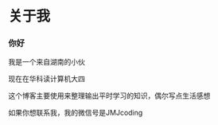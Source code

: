 # 关于我


<!--more-->

### 你好

我是一个来自湖南的小伙

现在在华科读计算机大四

这个博客主要使用来整理输出平时学习的知识，偶尔写点生活感想

如果你想联系我，我的微信号是JMJcoding


